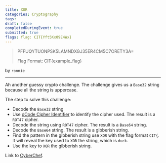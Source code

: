 ```yaml
---
title: XOR
categories: Cryptography
tags: 
draft: false
completedDuringEvent: true
submitted: true
flags: flag: CIT{Yft5Kx09E4Wx}
---
```

> PFFUQYTUONPSK5LAMNDXGJ35ER4CM5C7ORETY3A=
>
> Flag Format: CIT{example_flag}

by `ronnie`

---

Ah another guessy crypto challenge. The challenge gives us a `Base32` string because all the string is uppercase.

The step to solve this challenge:

- Decode the `Base32` string
- Use [dCode Cipher Identifier](https://www.dcode.fr/cipher-identifier) to identify the cipher used. The result is a `ROT47` cipher.
- Decode the string using `ROT47` cipher. The result is a `Base64` string.
- Decode the `Base64` string. The result is a gibberish string.
- Find the pattern in the gibberish string use `XOR` with the flag format `CIT{`. It will reveal the key used to `XOR` the string, which is `duck`.
- Use the key to `XOR` the gibberish string.

Link to [CyberChef](https://gchq.github.io/CyberChef/#recipe=From_Base32('A-Z2-7%3D',true)ROT47(47)From_Base64('A-Za-z0-9%2B/%3D',true,false)XOR(%7B'option':'UTF8','string':'duck'%7D,'Standard',false)&input=UEZGVVFZVFVPTlBTSzVMQU1ORFhHSjM1RVI0Q001QzdPUkVUWTNBPQ&oeol=CR).
